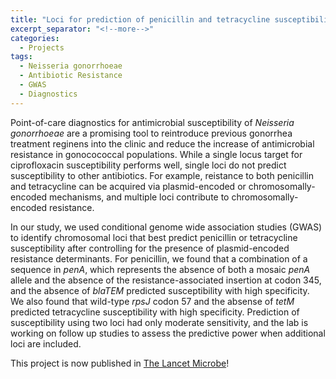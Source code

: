 ```yaml
---
title: "Loci for prediction of penicillin and tetracycline susceptibility in Neisseria gonorrhoeae: a genome-wide association study"
excerpt_separator: "<!--more-->"
categories:
  - Projects
tags:
  - Neisseria gonorrhoeae
  - Antibiotic Resistance
  - GWAS
  - Diagnostics
---
```


Point-of-care diagnostics for antimicrobial susceptibility of *Neisseria gonorrhoeae* are a promising tool to reintroduce previous gonorrhea treatment reginens into the clinic and reduce the increase of antimicrobial resistance in gonocococcal populations.
While a single locus target for ciprofloxacin susceptibility performs well, single loci do not predict susceptibility to other antibiotics.
For example, reistance to both penicillin and tetracycline can be acquired via plasmid-encoded or chromosomally-encoded mechanisms, and multiple loci contribute to chromosomally-encoded resistance.

In our study, we used conditional genome wide association studies (GWAS) to identify chromosomal loci that best predict penicillin or tetracycline susceptibility after controlling for the presence of plasmid-encoded resistance determinants.
For penicillin, we found that a combination of a sequence in *penA*, which represents the absence of both a mosaic *penA* allele and the absence of the resistance-associated insertion at codon 345, and the absence of *blaTEM* predicted susceptibility with high specificity. 
We also found that wild-type *rpsJ* codon 57 and the absense of *tetM* predicted tetracycline susceptibility with high specificity. 
Prediction of susceptibility using two loci had only moderate sensitivity, and the lab is working on follow up studies to assess the predictive power when additional loci are included.

This project is now published in [The Lancet Microbe](https://doi.org/10.1016/S2666-5247\(22\)00034-9)!
